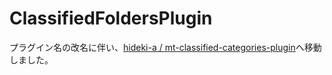 # ClassifiedFoldersPlugin

プラグイン名の改名に伴い、[hideki-a / mt-classified-categories-plugin](https://github.com/hideki-a/mt-classified-categories-plugin)へ移動しました。
